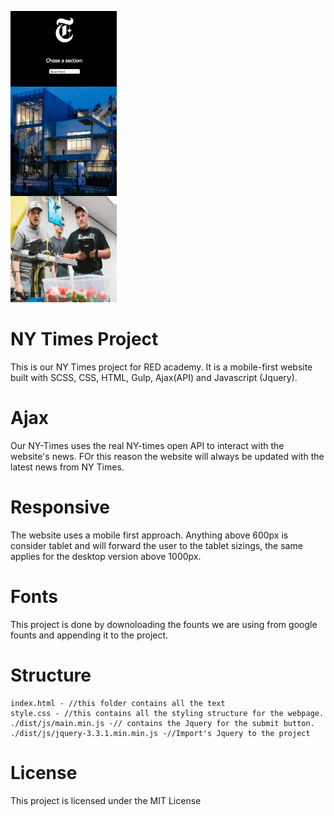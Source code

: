 ![](assets/images/background.png)
# NY Times Project
This is our NY Times project for RED academy. It is a mobile-first website built with SCSS, CSS, HTML, Gulp, Ajax(API) and Javascript (Jquery).

# Ajax
Our NY-Times uses the real NY-times open API to interact with the website's news. FOr this reason the website will always be updated with the latest news from NY Times.

# Responsive
The website uses a mobile first approach. Anything above 600px is consider tablet and will forward the user to the tablet sizings, the same applies for the desktop version above 1000px.

# Fonts
This project is done by downoloading the founts we are using from google founts and appending it to the project.

# Structure
    index.html - //this folder contains all the text
    style.css - //this contains all the styling structure for the webpage.
    ./dist/js/main.min.js -// contains the Jquery for the submit button.
    ./dist/js/jquery-3.3.1.min.min.js -//Import's Jquery to the project
# License
This project is licensed under the MIT License
